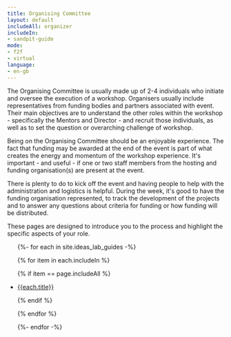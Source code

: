 ```yaml
---
title: Organising Committee
layout: default
includeAll: organizer
includeIn:
- sandpit-guide
mode:
- f2f
- virtual
language:
- en-gb
---
```


The Organising Committee is usually made up of 2-4 individuals who initiate and oversee the execution of a workshop. Organisers usually include representatives from funding bodies and partners associated with event. Their main objectives are to understand the other roles within the workshop - specifically the Mentors and Director -  and recruit those individuals, as well as to set the question or overarching challenge of workshop.

Being on the Organising Committee should be an enjoyable experience. The fact that funding may be awarded at the end of the event is part of what creates the energy and momentum of the workshop experience. It's important - and useful - if one or two staff members from the hosting and funding organisation(s) are present at the event. 

There is plenty to do to kick off the event and having people to help with the administration and logistics is helpful. During the week, it's good to have the funding organisation represented, to track the development of the projects and to answer any questions about criteria for funding or how funding will be distributed.

These pages are designed to introduce you to the process and highlight the specific aspects of your role.

<ul>
{%- for each in site.ideas_lab_guides -%}

{% for item in each.includeIn %}

{% if item == page.includeAll %}

<li><a href="{{each.url}}">{{each.title}}</a></li>

{% endif %}

{% endfor %}

{%- endfor -%}
</ul>